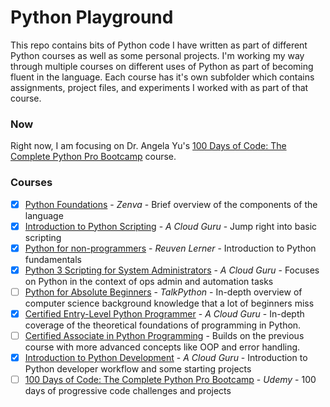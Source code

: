 # Python Playground

This repo contains bits of Python code I have written as part of different Python courses as well as some personal projects. I'm working my way through multiple courses on different uses of Python as part of becoming fluent in the language. Each course has it's own subfolder which contains assignments, project files, and experiments I worked with as part of that course.

### Now
Right now, I am focusing on Dr. Angela Yu's [100 Days of Code: The Complete Python Pro Bootcamp](https://www.udemy.com/course/100-days-of-code/) course.

### Courses

- [x] [Python Foundations](https://connor.engineer/blog/python-foundations-course/) - *Zenva* - Brief overview of the components of the language
- [x] [Introduction to Python Scripting](https://acloudguru.com/course/introduction-to-python-scripting) - *A Cloud Guru* - Jump right into basic scripting
- [x] [Python for non-programmers](https://store.lerner.co.il/python-for-non-programmers-live) - *Reuven Lerner* - Introduction to Python fundamentals
- [x] [Python 3 Scripting for System Administrators](https://acloudguru.com/course?type=course) - *A Cloud Guru* - Focuses on Python in the context of ops admin and automation tasks
- [ ] [Python for Absolute Beginners](https://training.talkpython.fm/courses/explore_beginners/python-for-absolute-beginners) - *TalkPython* - In-depth overview of computer science background knowledge that a lot of beginners miss
- [x] [Certified Entry-Level Python Programmer](https://acloudguru.com/course/certified-entry-level-python-programmer-certification) - *A Cloud Guru* - In-depth coverage of the theoretical foundations of programming in Python.
- [ ] [Certified Associate in Python Programming](https://acloudguru.com/course/certified-associate-in-python-programming-certification-pcap-31-03) - Builds on the previous course with more advanced concepts like OOP and error handling.
- [x] [Introduction to Python Development](https://acloudguru.com/course/introduction-to-python-development) - *A Cloud Guru* - Introduction to Python developer workflow and some starting projects
- [ ] [100 Days of Code: The Complete Python Pro Bootcamp](https://www.udemy.com/course/100-days-of-code/) - *Udemy* - 100 days of progressive code challenges and projects
